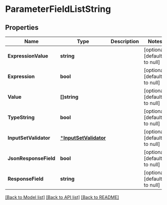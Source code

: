 # ParameterFieldListString

## Properties
Name | Type | Description | Notes
------------ | ------------- | ------------- | -------------
**ExpressionValue** | **string** |  | [optional] [default to null]
**Expression** | **bool** |  | [optional] [default to null]
**Value** | **[]string** |  | [optional] [default to null]
**TypeString** | **bool** |  | [optional] [default to null]
**InputSetValidator** | [***InputSetValidator**](InputSetValidator.md) |  | [optional] [default to null]
**JsonResponseField** | **bool** |  | [optional] [default to null]
**ResponseField** | **string** |  | [optional] [default to null]

[[Back to Model list]](../README.md#documentation-for-models) [[Back to API list]](../README.md#documentation-for-api-endpoints) [[Back to README]](../README.md)

